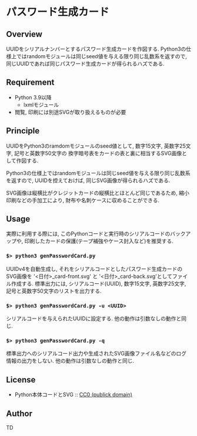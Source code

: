 # パスワード生成カード

## Overview

UUIDをシリアルナンバーとするパスワード生成カードを作図する.
Python3の仕様上ではrandomモジュールは同じseed値を与える限り同じ乱数系を返すので,
同じUUIDであれば同じパスワード生成カードが得られるハズである.

## Requirement

- Python 3.9以降
  + lxmlモジュール
- 閲覧, 印刷には別途SVGが取り扱えるものが必要

## Principle

UUIDをPython3のramdomモジュールのseed値として, 数字15文字, 英数字25文字, 記号と英数字50文字の
換字暗号表をカードの表と裏に相当するSVG画像として作図する.

Python3の仕様上ではrandomモジュールは同じseed値を与える限り同じ乱数系を返すので,
UUIDを控えておけば, 同じSVG画像が得られるハズである.

SVG画像は縦横比がクレジットカードの縦横比とほとんど同じであるため,
縮小印刷などの手加工により, 財布や名刺ケースに収めることができる.

## Usage

実際に利用する際には, このPythonコードと実行時のシリアルコードのバックアップや,
印刷したカードの保護(テープ補強やケース封入など)を推奨する.

### `$> python3 genPasswordCard.py`

UUIDv4を自動生成し, それをシリアルコードとしたパスワード生成カードのSVG画像を
'<日付>\_card-front.svg' と '<日付>\_card-back.svg'としてファイル作成する.
標準出力には, シリアルコード(UUID), 数字15文字, 英数字25文字, 記号と英数字50文字のリストを出力する.

### `$> python3 genPasswordCard.py -u <UUID>`

シリアルコードを与えられたUUIDに設定する.
他の動作は引数なしの動作と同じ.

### `$> python3 genPasswordCard.py -q`

標準出力へのシリアルコード出力や生成されたSVG画像ファイル名などのログ情報の出力をしない.
他の動作は引数なしの動作と同じ.

## License

- Python本体コードとSVG :: [CC0 (publick domain)](https://creativecommons.org/publicdomain/zero/1.0/legalcode)

## Author

TD

